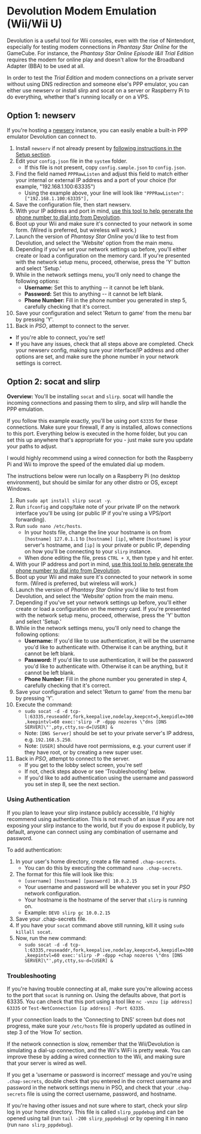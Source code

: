 # Devolution Modem Emulation (Wii/Wii U)
Devolution is a useful tool for Wii consoles, even with the rise of Nintendont, especially for testing modem connections in _Phantasy Star Online_ for the GameCube. For instance, the _Phantasy Star Online Episode I&II Trial Edition_ requires the modem for online play and doesn't allow for the Broadband Adapter (BBA) to be used at all.

In order to test the _Trial Edition_ and modem connections on a private server without using DNS redirection and someone else's PPP emulator, you can either use newserv or install slirp and socat on a server or Raspberry Pi to do everything, whether that's running locally or on a VPS.

## Option 1: newserv
If you're hosting a [newserv](https://github.com/fuzziqersoftware/newserv) instance, you can easily enable a built-in PPP emulator Devolution can connect to.

1. Install `newserv` if not already present by [following instructions in the Setup section](https://github.com/fuzziqersoftware/newserv?tab=readme-ov-file#setup).
2. Edit your `config.json` file in the `system` folder.
   * If this file is not present, copy `config.sample.json` to `config.json`.
3. Find the field named `PPPRawListen` and adjust this field to match either your internal or external IP address and a port of your choice (for example, "192.168.1.100:63335")
   * Using the example above, your line will look like `"PPPRawListen": ["192.168.1.100:63335"],`
4. Save the configuration file, then start newserv.
5. With your IP address and port in mind, [use this tool to help generate the phone number to dial into from Devolution](https://shiftadeband.github.io/Devolution-slirp-Modem-Emulation-Guide/phone-number-generator.html).
6. Boot up your Wii and make sure it's connected to your network in some form. (Wired is preferred, but wireless will work.)
7. Launch the version of _Phantasy Star Online_ you'd like to test from Devolution, and select the 'Website' option from the main menu.
8. Depending if you've set your network settings up before, you'll either create or load a configuration on the memory card. If you're presented with the network setup menu, proceed, otherwise, press the 'Y' button and select 'Setup.'
9. While in the network settings menu, you'll only need to change the following options:
    * **Username:** Set this to anything -- it cannot be left blank.
    * **Password:** Set this to anything -- it cannot be left blank.
    * **Phone Number:** Fill in the phone number you generated in step 5, carefully checking that it's correct.
10. Save your configuration and select 'Return to game' from the menu bar by pressing 'Y'.
11. Back in _PSO_, attempt to connect to the server.
  * If you're able to connect, you're set!
  * If you have any issues, check that all steps above are completed. Check your newserv config, making sure your interface/IP address and other options are set, and make sure the phone number in your network settings is correct.

## Option 2: socat and slirp
**Overview:** You'll be installing `socat` and `slirp`. socat will handle the incoming connections and passing them to slirp, and slirp will handle the PPP emulation.

If you follow this example exactly, you'll be using port `63335` for these connections. Make sure your firewall, if any is installed, allows connections to this port. Everything below is executed in the home folder, but you can set this up anywhere that's appropriate for you - just make sure you update your paths to adjust.

I would highly recommend using a wired connection for both the Raspberry Pi and Wii to improve the speed of the emulated dial up modem.

The instructions below were run locally on a Raspberry Pi (no desktop environment), but should be similar for any other distro or OS, except Windows.

1. Run `sudo apt install slirp socat -y`.
2. Run `ifconfig` and copy/take note of your private IP on the network interface you'll be using (or public IP if you're using a VPS/port forwarding).
3. Run `sudo nano /etc/hosts`.
    * In your hosts file, change the line your hostname is on from `[hostname] 127.0.1.1` to `[hostname] [ip]`, where `[hostname]` is your server's hostname, and `[ip]` is your private or public IP, depending on how you'll be connecting to your `slirp` instance.
    * When done editing the file, press `CTRL + X`, then type `y` and hit enter.
4. With your IP address and port in mind, [use this tool to help generate the phone number to dial into from Devolution](https://shiftadeband.github.io/Devolution-slirp-Modem-Emulation-Guide/phone-number-generator.html).
5. Boot up your Wii and make sure it's connected to your network in some form. (Wired is preferred, but wireless will work.)
6. Launch the version of _Phantasy Star Online_ you'd like to test from Devolution, and select the 'Website' option from the main menu.
7. Depending if you've set your network settings up before, you'll either create or load a configuration on the memory card. If you're presented with the network setup menu, proceed, otherwise, press the 'Y' button and select 'Setup.'
8. While in the network settings menu, you'll only need to change the following options:
    * **Username:** If you'd like to use authentication, it will be the username you'd like to authenticate with. Otherwise it can be anything, but it cannot be left blank.
    * **Password:** If you'd like to use authentication, it will be the password you'd like to authenticate with. Otherwise it can be anything, but it cannot be left blank.
    * **Phone Number:** Fill in the phone number you generated in step 4, carefully checking that it's correct.
9. Save your configuration and select 'Return to game' from the menu bar by pressing 'Y'.
10. Execute the command:
    * `sudo socat -d -d tcp-l:63335,reuseaddr,fork,keepalive,nodelay,keepcnt=5,keepidle=300,keepintvl=60 exec:'slirp -P -dppp nozeros \"dns [DNS SERVER]\"',pty,ctty,su-d=[USER] &`
    * Note: `[DNS Server]` should be set to your private server's IP address, e.g. `192.168.5.250`.
    * Note: `[USER]` should have root permissions, e.g. your current user if they have root, or by creating a new super user.
11. Back in _PSO_, attempt to connect to the server. 
    * If you get to the lobby select screen, you're set! 
    * If not, check steps above or see 'Troubleshooting' below.
    * If you'd like to add authentication using the username and password you set in step 8, see the next section.

### Using Authentication
If you plan to leave your slirp instance publicly accessible, I'd highly recommend using authentication. This is not much of an issue if you are not exposing your slirp instance to the world, but if you do expose it publicly, by default, anyone can connect using any combination of username and password. 

To add authentication:

1. In your user's home directory, create a file named `.chap-secrets`.
    * You can do this by executing the command `nano .chap-secrets`.
2. The format for this file will look like this:
    * `[username] [hostname] [password] 10.0.2.15`
    * Your username and password will be whatever you set in your _PSO_ network configuration.
    * Your hostname is the hostname of the server that `slirp` is running on.
    * Example: `DEVO slirp gc 10.0.2.15`
3. Save your .chap-secrets file.
4. If you have your `socat` command above still running, kill it using `sudo killall socat`.
5. Now, run the new command:
    * `sudo socat -d -d tcp-l:63335,reuseaddr,fork,keepalive,nodelay,keepcnt=5,keepidle=300,keepintvl=60 exec:'slirp -P -dppp +chap nozeros \"dns [DNS SERVER]\"',pty,ctty,su-d=[USER] &`

### Troubleshooting
If you're having trouble connecting at all, make sure you're allowing access to the port that `socat` is running on. Using the defaults above, that port is 63335. You can check that this port using a tool like `nc -vnzu [ip address] 63335` or `Test-NetConnection [ip address] -Port 63335`.

If your connection loads to the 'Connecting to DNS' screen but does not progress, make sure your `/etc/hosts` file is properly updated as outlined in step 3 of the 'How To' section.

If the network connection is slow, remember that the Wii/Devolution is simulating a dial-up connection, and the Wii's WiFi is pretty weak. You can improve these by adding a wired connection to the Wii, and making sure that your server is wired as well.

If you get a 'username or password is incorrect' message and you're using `.chap-secrets`, double check that you entered in the correct username and password in the network settings menu in PSO, and check that your `.chap-secrets` file is using the correct username, password, and hostname.

If you're having other issues and not sure where to start, check your slirp log in your home directory. This file is called `slirp_pppdebug` and can be opened using tail (run `tail -200 slirp_pppdebug`) or by opening it in nano (run `nano slirp_pppdebug`).
